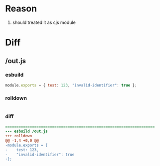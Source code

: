 # Reason
1. should treated it as cjs module
# Diff
## /out.js
### esbuild
```js
module.exports = { test: 123, "invalid-identifier": true };
```
### rolldown
```js

```
### diff
```diff
===================================================================
--- esbuild	/out.js
+++ rolldown	
@@ -1,4 +0,0 @@
-module.exports = {
-    test: 123,
-    "invalid-identifier": true
-};

```